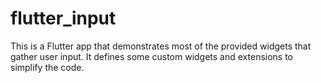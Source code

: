# flutter_input

This is a Flutter app that demonstrates most of the
provided widgets that gather user input.
It defines some custom widgets and extensions to simplify the code.
